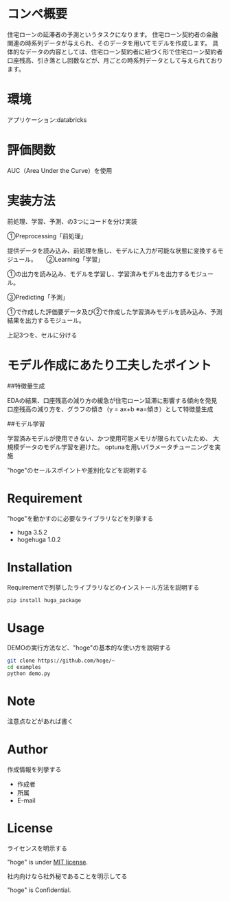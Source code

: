 # コンペ概要
住宅ローンの延滞者の予測というタスクになります。 
住宅ローン契約者の金融関連の時系列データが与えられ、そのデータを用いてモデルを作成します。
具体的なデータの内容としては、住宅ローン契約者に紐づく形で住宅ローン契約者口座残高、引き落とし回数などが、月ごとの時系列データとして与えられております。

# 環境

アプリケーション:databricks

# 評価関数
AUC（Area Under the Curve）を使用

# 実装方法
前処理、学習、予測、の3つにコードを分け実装

①Preprocessing「前処理」

提供データを読み込み、前処理を施し、モデルに入力が可能な状態に変換するモジュール。
　
②Learning「学習」

①の出力を読み込み、モデルを学習し、学習済みモデルを出力するモジュール。

③Predicting「予測」

①で作成した評価要データ及び②で作成した学習済みモデルを読み込み、予測結果を出力するモジュール。

上記3つを、セルに分ける

# モデル作成にあたり工夫したポイント

##特徴量生成

EDAの結果、口座残高の減り方の緩急が住宅ローン延滞に影響する傾向を発見
口座残高の減り方を、グラフの傾き（y = ax+b ※a=傾き）として特徴量生成

##モデル学習

学習済みモデルが使用できない、かつ使用可能メモリが限られていたため、
大規模データのモデル学習を避けた。
optunaを用いパラメータチューニングを実施


"hoge"のセールスポイントや差別化などを説明する

# Requirement

"hoge"を動かすのに必要なライブラリなどを列挙する

* huga 3.5.2
* hogehuga 1.0.2

# Installation

Requirementで列挙したライブラリなどのインストール方法を説明する

```bash
pip install huga_package
```

# Usage

DEMOの実行方法など、"hoge"の基本的な使い方を説明する

```bash
git clone https://github.com/hoge/~
cd examples
python demo.py
```

# Note

注意点などがあれば書く

# Author

作成情報を列挙する

* 作成者
* 所属
* E-mail

# License
ライセンスを明示する

"hoge" is under [MIT license](https://en.wikipedia.org/wiki/MIT_License).

社内向けなら社外秘であることを明示してる

"hoge" is Confidential.
